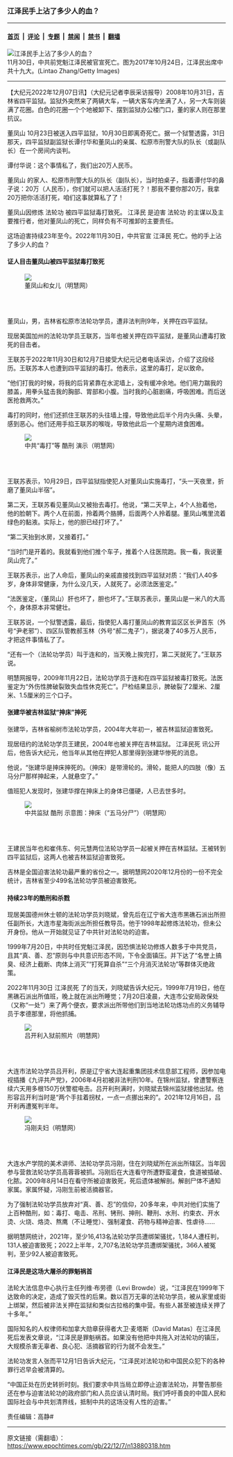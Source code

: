 ### 江泽民手上沾了多少人的血？

---

#### [首页](../../../..?n13880318) &nbsp;|&nbsp; [评论](../../../../../epoch-comment?n13880318) &nbsp;|&nbsp; [专题](../../../../../epoch-special?n13880318) &nbsp;|&nbsp; [禁闻](../../../../../epoch-news?n13880318) &nbsp;|&nbsp; [禁书](../../../../../books?n13880318) &nbsp;|&nbsp; [翻墙](https://github.com/gfw-breaker/nogfw/blob/master/README.md?n13880318)


<div><img alt="江泽民手上沾了多少人的血？" class="attachment-djy_600_400 size-djy_600_400 wp-post-image" src="https://i.epochtimes.com/assets/uploads/2022/11/id13876010-GettyImages-865771160-600x400.jpg"/>
<div class="caption">
 11月30日，中共前党魁江泽民被官宣死亡。图为2017年10月24日，江泽民出席中共十九大。(Lintao Zhang/Getty Images)
</div></div><hr/><div class="post_content" id="artbody" itemprop="articleBody">
 <!-- article content begin -->
 <p>
  【大纪元2022年12月07日讯】（大纪元记者李辰采访报导）2008年10月31日，吉林省四平监狱。监狱外突然来了两辆大车，一辆大客车内坐满了人，另一大车则装满了花圈。白色的花圈一个个地被卸下、摆到监狱办公楼门口，董的家人则在那里抗议。
 </p>
 <p>
  <ok href="https://www.epochtimes.com/gb/tag/%E8%91%A3%E5%87%A4%E5%B1%B1.html">
   董凤山
  </ok>
  10月23日被送入四平监狱，10月30日即离奇死亡。据一个狱警透露，31日那天，四平监狱副监狱长谭付华和董凤山的亲属、松原市刑警大队的队长（或副队长）在一个房间内谈判。
 </p>
 <p>
  谭付华说：这个事情私了，我们出20万人民币。
 </p>
 <p>
  <ok href="https://www.epochtimes.com/gb/tag/%E8%91%A3%E5%87%A4%E5%B1%B1.html">
   董凤山
  </ok>
  的家人、松原市刑警大队的队长（副队长），当时拍桌子，指着谭付华的鼻子说：20万（人民币），你们就可以把人活活打死？！那我不要你那20万，我拿20万把你活活打死，咱们这事就算私了了！
 </p>
 <p>
  董凤山因修炼
  <ok href="https://www.epochtimes.com/gb/tag/%E6%B3%95%E8%BD%AE%E5%8A%9F.html">
   法轮功
  </ok>
  被四平监狱毒打致死。
  <ok href="https://www.epochtimes.com/gb/tag/%E6%B1%9F%E6%B3%BD%E6%B0%91.html">
   江泽民
  </ok>
  是迫害
  <ok href="https://www.epochtimes.com/gb/tag/%E6%B3%95%E8%BD%AE%E5%8A%9F.html">
   法轮功
  </ok>
  的主谋以及主要推行者，他对董凤山的死亡，同样负有不可推卸的主要责任。
 </p>
 <p>
  这场迫害持续23年至今。2022年11月30日，中共官宣
  <ok href="https://www.epochtimes.com/gb/tag/%E6%B1%9F%E6%B3%BD%E6%B0%91.html">
   江泽民
  </ok>
  死亡。他的手上沾了多少人的血？
 </p>
 <h4>
  证人目击董凤山被四平监狱毒打致死
 </h4>
 <figure class="wp-caption aligncenter" style="width: 200px">
  <ok href="https://www.minghui.org/mh/article_images/2011-2-20-dongfengshan2.jpg" target="_blank">
   <img class="size-large" src="https://www.minghui.org/mh/article_images/2011-2-20-dongfengshan2.jpg"/>
  </ok>
  <br/><figcaption class="wp-caption-text">
   董凤山和女儿（明慧网）
  </figcaption><br/>
 </figure><br/>
 <p>
  董凤山，男，吉林省松原市法轮功学员，遭非法判刑9年，关押在四平监狱。
 </p>
 <p>
  现居美国加州的法轮功学员王联苏，当年也被关押在四平监狱，是董凤山遭毒打致死的目击者。
 </p>
 <p>
  王联苏于2022年11月30日和12月7日接受大纪元记者电话采访，介绍了这段经历。王联苏本人也遭到四平监狱的毒打。他表示，这里的毒打，足以致命。
 </p>
 <p>
  “他们打我的时候，将我的后背紧靠在水泥墙上，没有缓冲余地。他们用力踹我的膝盖，用拳头猛击我的胸部、胃部和小腹。当时我的心脏剧痛，呼吸困难。而后送医抢救两次。”
 </p>
 <p>
  毒打的同时，他们还抓住王联苏的头往墙上撞，导致他此后半个月内头痛、头晕，感到恶心。他们还用手掐王联苏的喉咙，导致他此后一个星期内进食困难。
 </p>
 <figure class="wp-caption aligncenter" style="width: 600px">
  <ok href="https://i.epochtimes.com/assets/uploads/2016/10/Screen-Shot-2016-10-20-at-4.05.50-PM-600x400.png" target="_blank">
   <img class="size-large" src="https://i.epochtimes.com/assets/uploads/2016/10/Screen-Shot-2016-10-20-at-4.05.50-PM-600x400.png"/>
  </ok>
  <br/><figcaption class="wp-caption-text">
   中共“毒打”等
   <ok href="https://www.epochtimes.com/gb/tag/%E9%85%B7%E5%88%91.html">
    酷刑
   </ok>
   演示（明慧网）
  </figcaption><br/>
 </figure><br/>
 <p>
  王联苏表示，10月29日，四平监狱指使犯人对董凤山实施毒打，“头一天夜里，折磨了董凤山半宿”。
 </p>
 <p>
  第二天，王联苏看见董凤山又被抬去毒打。他说，“第二天早上，4个人抬着他，他的脸朝下。两个人在前面，拎着两个胳膊，后面两个人拎着腿。董凤山嘴里流着绿色的黏液。实际上，他的胆已经打坏了。”
 </p>
 <p>
  “第二天抬到水房，又接着打。”
 </p>
 <p>
  “当时门是开着的。我就看到他们推个车子，推着个人往医院跑。我一看，我说董凤山完了。”
 </p>
 <p>
  王联苏表示，出了人命后，董凤山的亲戚直接找到四平监狱对质：“我们人40多岁，身体非常健康，为什么没几天，人就死了。必须法医鉴定。”
 </p>
 <p>
  “法医鉴定，（董凤山）肝也坏了，胆也坏了。”王联苏表示，董凤山是一米八的大高个，身体原本非常健壮。
 </p>
 <p>
  王联苏说，一个狱警透露，最后，指使犯人毒打董凤山的教育监区区长尹首东（外号“尹老邪”）、四区队管教郝玉林（外号“郝二鬼子”），据说凑了40多万人民币，才把这件事情私了了。
 </p>
 <p>
  “还有一个（法轮功学员）叫于连和的，当天晚上挨完打，第二天就死了。”王联苏说。
 </p>
 <p>
  明慧网报导，2009年11月22日，法轮功学员于连和在四平监狱被毒打致死。法医鉴定为“外伤性脾破裂致失血性休克死亡”。尸检结果显示，脾破裂了2厘米、2厘米、1.5厘米的三个口子。
 </p>
 <h4>
  张建华被吉林监狱“抻床”抻死
 </h4>
 <p>
  张建华，吉林省榆树市法轮功学员，2004年大年初一，被吉林监狱迫害致死。
 </p>
 <p>
  现居纽约的法轮功学员王建民，2004年也被关押在吉林监狱。
  <ok href="https://www.epochtimes.com/gb/tag/%E6%B1%9F%E6%B3%BD%E6%B0%91%E6%AD%BB.html">
   江泽民死
  </ok>
  讯公开后，他告诉大纪元，他当年从其他在押犯人那里得到张建华惨死的消息。
 </p>
 <p>
  他说，“张建华是抻床抻死的。（抻床）是带滑轮的。滑轮，能把人的四肢（像）五马分尸那样抻起来，人就悬空了。”
 </p>
 <p>
  值班犯人发现时，张建华撑在抻床上的身体已僵硬，人已去世多时。
 </p>
 <figure class="wp-caption aligncenter" style="width: 560px">
  <ok href=" https://www.minghui.org/mh/article_images/2015-11-24-minghui-jilin-female_torture-04.jpg" target="_blank">
   <img class="size-large" src=" https://www.minghui.org/mh/article_images/2015-11-24-minghui-jilin-female_torture-04.jpg"/>
  </ok>
  <br/><figcaption class="wp-caption-text">
   中共监狱
   <ok href="https://www.epochtimes.com/gb/tag/%E9%85%B7%E5%88%91.html">
    酷刑
   </ok>
   示意图：抻床（“五马分尸”）（明慧网）
  </figcaption><br/>
 </figure><br/>
 <p>
  王建民当年也和崔伟东、何元慧两位法轮功学员一起被关押在吉林监狱。王被转到四平监狱后，这两人也被吉林监狱迫害致死。
 </p>
 <p>
  吉林是全国迫害法轮功最严重的省份之一。据明慧网2020年12月份的一份不完全统计，吉林省至少499名法轮功学员被迫害致死。
 </p>
 <h4>
  持续23年的酷刑和杀戮
 </h4>
 <p>
  现居美国德州休士顿的法轮功学员刘晓斌，曾先后在辽宁省大连市黑礁石派出所担任副所长，大连市星海街派出所担任教导员。他于1998年起修炼法轮功，但未公开身份。他从一开始就见证了中共针对法轮功的迫害。
 </p>
 <p>
  1999年7月20日，中共时任党魁江泽民，因恐惧法轮功修炼人数多于中共党员，且其“真、善、忍”原则与中共意识形态不同，下令全面镇压。并下达了“名誉上搞臭、经济上截断、肉体上消灭”“打死算自杀”“三个月消灭法轮功”等群体灭绝政策。
 </p>
 <p>
  2022年11月30日
  <ok href="https://www.epochtimes.com/gb/tag/%E6%B1%9F%E6%B3%BD%E6%B0%91%E6%AD%BB.html">
   江泽民死
  </ok>
  了的当天，刘晓斌告诉大纪元，1999年7月19日，他在黑礁石派出所值班，晚上就在派出所睡觉；7月20日凌晨，大连市公安局政保处（又称“一处”）来了两个便衣，要求派出所带他们到当地法轮功炼功点的义务辅导员于孝德那里，将他抓捕。
 </p>
 <figure class="wp-caption aligncenter" style="width: 200px">
  <ok href="https://www.minghui.org/mh/article_images/2005-11-24-dalian-01.jpg" target="_blank">
   <img class="size-large" src="https://www.minghui.org/mh/article_images/2005-11-24-dalian-01.jpg"/>
  </ok>
  <br/><figcaption class="wp-caption-text">
   吕开利入狱前照片（明慧网）
  </figcaption><br/>
 </figure><br/>
 <p>
  大连市法轮功学员吕开利，原是辽宁省大连起重集团技术信息部工程师，因参加电视插播《九评共产党》，2006年4月初被非法判刑10年。在锦州监狱，曾遭警察连续六天用多根150万伏警棍电击。吕开利刑满时，刘晓斌去锦州监狱接他出狱。他形容吕开利当时是“两个手拄着拐杖，一点一点挪出来的”。2021年12月16日，吕开利再遭冤判半年。
 </p>
 <figure class="wp-caption aligncenter" style="width: 300px">
  <ok href="https://www.minghui.org/mh/article_images/2011-11-23-minghui-dalian-fenggang.jpg" target="_blank">
   <img class="size-large" src="https://www.minghui.org/mh/article_images/2011-11-23-minghui-dalian-fenggang.jpg"/>
  </ok>
  <br/><figcaption class="wp-caption-text">
   冯刚夫妇（明慧网）
  </figcaption><br/>
 </figure><br/>
 <p>
  大连水产学院的美术讲师、法轮功学员冯刚，住在刘晓斌所在派出所辖区。当年因参与营救法轮功学员高蓉蓉被抓。冯刚后在大连看守所遭野蛮灌食，食道被插破、化脓。2009年8月14日在看守所被迫害致死，死后遗体被解剖。解剖尸体不通知家属。家属怀疑，冯刚生前被活摘器官。
 </p>
 <p>
  为了强制法轮功学员放弃对“真、善、忍”的信仰，20多年来，中共对他们实施了上百种酷刑，如：毒打、电击、吊刑、铐刑、抻刑、鞭刑、水刑、约束衣、开水烫、火烧、烙烫、熬鹰（不让睡觉）、强制灌食、药物与精神迫害、性虐待……
 </p>
 <p>
  据明慧网统计，2021年，至少16,413名法轮功学员遭绑架骚扰，1,184人遭枉判，131人被迫害致死；2022上半年，2,707名法轮功学员遭绑架骚扰，366人被冤判，至少92人被迫害致死。
 </p>
 <h4>
  江泽民是这场大屠杀的罪魁祸首
 </h4>
 <p>
  法轮大法信息中心执行主任列维‧布劳德（Levi Browde）说，“江泽民在1999年下达致命的决定，造成了毁灭性的后果。数以百万无辜的法轮功学员，被从家里或街上绑架，然后被非法关押在监狱和类似古拉格的集中营。有些人甚至被连续关押了十多年。”
 </p>
 <p>
  国际知名的人权律师和加拿大勋章获得者大卫‧麦塔斯（David Matas）在江泽民死后发表文章说，“江泽民是罪魁祸首。如果没有他把中共拖入对法轮功的镇压，大规模杀害无辜者、良心犯、活摘器官的行为就不会发生。”
 </p>
 <p>
  法轮功发言人张而平12月1日告诉大纪元，“江泽民对法轮功和中国民众犯下的各种罪行迟早会被清算的。
 </p>
 <p>
  “中国正处在历史转折时刻。我们要求中共当局立即停止迫害法轮功，并警告那些还在参与迫害法轮功的政府部门和人员应该认清时局。我们呼吁善良的中国人民和国际社会与中共划清界线，抵制中共的这场没有人性的迫害。”
 </p>
 <p>
  责任编辑：高静#
 </p>
 <!-- article content end -->
 <div id="below_article_ad">
 </div>
</div>


---

原文链接（需翻墙）：https://www.epochtimes.com/gb/22/12/7/n13880318.htm